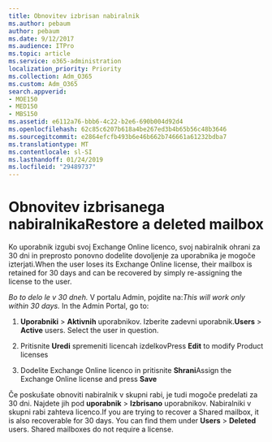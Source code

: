```yaml
---
title: Obnovitev izbrisan nabiralnik
ms.author: pebaum
author: pebaum
ms.date: 9/12/2017
ms.audience: ITPro
ms.topic: article
ms.service: o365-administration
localization_priority: Priority
ms.collection: Adm_O365
ms.custom: Adm_O365
search.appverid:
- MOE150
- MED150
- MBS150
ms.assetid: e6112a76-bbb6-4c22-b2e6-690b004d92d4
ms.openlocfilehash: 62c85c6207b618a4be267ed3b4b65b56c48b3646
ms.sourcegitcommit: e2864efcfb493b6e46b662b746661a61232bdba7
ms.translationtype: MT
ms.contentlocale: sl-SI
ms.lasthandoff: 01/24/2019
ms.locfileid: "29489737"
---
```

# <a name="restore-a-deleted-mailbox"></a><span data-ttu-id="f9037-102">Obnovitev izbrisanega nabiralnika</span><span class="sxs-lookup"><span data-stu-id="f9037-102">Restore a deleted mailbox</span></span>

<span data-ttu-id="f9037-103">Ko uporabnik izgubi svoj Exchange Online licenco, svoj nabiralnik ohrani za 30 dni in preprosto ponovno dodelite dovoljenje za uporabnika je mogoče izterjati.</span><span class="sxs-lookup"><span data-stu-id="f9037-103">When the user loses its Exchange Online license, their mailbox is retained for 30 days and can be recovered by simply re-assigning the license to the user.</span></span>
  
 <span data-ttu-id="f9037-p101">*Bo to delo le v 30 dneh.*  V portalu Admin, pojdite na:</span><span class="sxs-lookup"><span data-stu-id="f9037-p101">*This will work only within 30 days.*  In the Admin Portal, go to:</span></span> 
  
1. <span data-ttu-id="f9037-p102">**Uporabniki** \> **Aktivnih** uporabnikov. Izberite zadevni uporabnik.</span><span class="sxs-lookup"><span data-stu-id="f9037-p102">**Users** \> **Active** users. Select the user in question.</span></span> 
    
2. <span data-ttu-id="f9037-108">Pritisnite **Uredi** spremeniti licencah izdelkov</span><span class="sxs-lookup"><span data-stu-id="f9037-108">Press **Edit** to modify Product licenses</span></span> 
    
3. <span data-ttu-id="f9037-109">Dodelite Exchange Online licenco in pritisnite **Shrani**</span><span class="sxs-lookup"><span data-stu-id="f9037-109">Assign the Exchange Online license and press **Save**</span></span>
    
<span data-ttu-id="f9037-p103">Če poskušate obnoviti nabiralnik v skupni rabi, je tudi mogoče predelati za 30 dni. Najdete jih pod **uporabnik** \> **Izbrisano** uporabnikov. Nabiralniki v skupni rabi zahteva licenco.</span><span class="sxs-lookup"><span data-stu-id="f9037-p103">If you are trying to recover a Shared mailbox, it is also recoverable for 30 days. You can find them under **Users** \> **Deleted** users. Shared mailboxes do not require a license.</span></span> 
  

